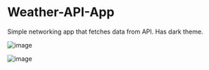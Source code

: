# Weather-API-App

Simple networking app that fetches data from API. Has dark theme. 

![image](https://user-images.githubusercontent.com/57292223/174851844-b4239695-6505-484c-9edd-f080663e3508.png)

![image](https://user-images.githubusercontent.com/57292223/174852003-5ab08090-8f77-4eae-8828-c9daa3ba7a0c.png)
